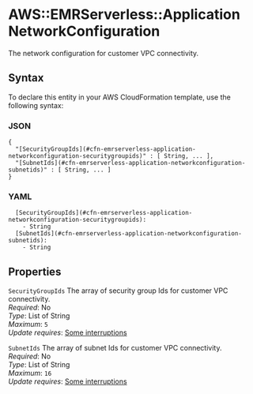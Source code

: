 # AWS::EMRServerless::Application NetworkConfiguration<a name="aws-properties-emrserverless-application-networkconfiguration"></a>

The network configuration for customer VPC connectivity\.

## Syntax<a name="aws-properties-emrserverless-application-networkconfiguration-syntax"></a>

To declare this entity in your AWS CloudFormation template, use the following syntax:

### JSON<a name="aws-properties-emrserverless-application-networkconfiguration-syntax.json"></a>

```
{
  "[SecurityGroupIds](#cfn-emrserverless-application-networkconfiguration-securitygroupids)" : [ String, ... ],
  "[SubnetIds](#cfn-emrserverless-application-networkconfiguration-subnetids)" : [ String, ... ]
}
```

### YAML<a name="aws-properties-emrserverless-application-networkconfiguration-syntax.yaml"></a>

```
  [SecurityGroupIds](#cfn-emrserverless-application-networkconfiguration-securitygroupids): 
    - String
  [SubnetIds](#cfn-emrserverless-application-networkconfiguration-subnetids): 
    - String
```

## Properties<a name="aws-properties-emrserverless-application-networkconfiguration-properties"></a>

`SecurityGroupIds`  <a name="cfn-emrserverless-application-networkconfiguration-securitygroupids"></a>
The array of security group Ids for customer VPC connectivity\.  
*Required*: No  
*Type*: List of String  
*Maximum*: `5`  
*Update requires*: [Some interruptions](https://docs.aws.amazon.com/AWSCloudFormation/latest/UserGuide/using-cfn-updating-stacks-update-behaviors.html#update-some-interrupt)

`SubnetIds`  <a name="cfn-emrserverless-application-networkconfiguration-subnetids"></a>
The array of subnet Ids for customer VPC connectivity\.  
*Required*: No  
*Type*: List of String  
*Maximum*: `16`  
*Update requires*: [Some interruptions](https://docs.aws.amazon.com/AWSCloudFormation/latest/UserGuide/using-cfn-updating-stacks-update-behaviors.html#update-some-interrupt)